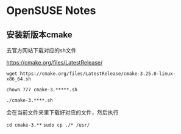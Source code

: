 # OpenSUSE Notes

## 安装新版本cmake

去官方网站下载对应的sh文件

https://cmake.org/files/LatestRelease/

```
wget https://cmake.org/files/LatestRelease/cmake-3.25.0-linux-x86_64.sh

chown 777 cmake-3.*****.sh

./cmake-3.****.sh

```

会在当前文件夹里下载好对应的文件，然后执行

`cd cmake-3.**`
`sudo cp ./* /usr/`

# 